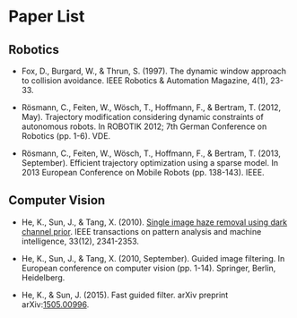 <!--
 * @Description: Paper List
 * @Author: Felix2048
 * @Date: 2019-10-18 17:48:30
 * @LastEditTime: 2019-10-24 14:16:42
 * @LastEditors: Please set LastEditors
 -->

# Paper List

## Robotics

- Fox, D., Burgard, W., & Thrun, S. (1997). The dynamic window approach to collision avoidance. IEEE Robotics & Automation Magazine, 4(1), 23-33.

- Rösmann, C., Feiten, W., Wösch, T., Hoffmann, F., & Bertram, T. (2012, May). Trajectory modification considering dynamic constraints of autonomous robots. In ROBOTIK 2012; 7th German Conference on Robotics (pp. 1-6). VDE.

- Rösmann, C., Feiten, W., Wösch, T., Hoffmann, F., & Bertram, T. (2013, September). Efficient trajectory optimization using a sparse model. In 2013 European Conference on Mobile Robots (pp. 138-143). IEEE.

## Computer Vision

- He, K., Sun, J., & Tang, X. (2010). [Single image haze removal using dark channel prior](./note/Single&#32;image&#32;haze&#32;removal&#32;using&#32;dark&#32;channel&#32;prior.pdf). IEEE transactions on pattern analysis and machine intelligence, 33(12), 2341-2353.

- He, K., Sun, J., & Tang, X. (2010, September). Guided image filtering. In European conference on computer vision (pp. 1-14). Springer, Berlin, Heidelberg.

- He, K., & Sun, J. (2015). Fast guided filter. arXiv preprint arXiv:[1505.00996](https://arxiv.org/abs/1505.00996).